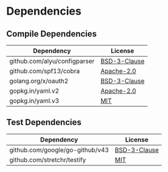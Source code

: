 <!-- @formatter:off -->
# Dependencies

## Compile Dependencies

| Dependency                   | License           |
| ---------------------------- | ----------------- |
| github.com/alyu/configparser | [BSD-3-Clause][0] |
| github.com/spf13/cobra       | [Apache-2.0][1]   |
| golang.org/x/oauth2          | [BSD-3-Clause][2] |
| gopkg.in/yaml.v2             | [Apache-2.0][3]   |
| gopkg.in/yaml.v3             | [MIT][4]          |

## Test Dependencies

| Dependency                      | License           |
| ------------------------------- | ----------------- |
| github.com/google/go-github/v43 | [BSD-3-Clause][5] |
| github.com/stretchr/testify     | [MIT][6]          |

[0]: https://github.com/alyu/configparser/blob/744e9a66e7bc/LICENSE
[1]: https://github.com/spf13/cobra/blob/v1.5.0/LICENSE.txt
[2]: https://cs.opensource.google/go/x/oauth2/+/128564f6:LICENSE
[3]: https://github.com/go-yaml/yaml/blob/v2.4.0/LICENSE
[4]: https://github.com/go-yaml/yaml/blob/v3.0.1/LICENSE
[5]: https://github.com/google/go-github/blob/v43.0.0/LICENSE
[6]: https://github.com/stretchr/testify/blob/HEAD/LICENSE
